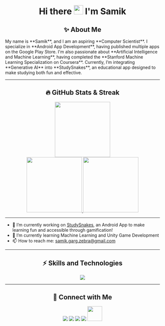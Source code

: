 <h1 align="center">Hi there <img src="https://media.giphy.com/media/hvRJCLFzcasrR4ia7z/giphy.gif" width="30px"/> I'm Samik</h1>

<h2 align="center">✨ About Me</h2>
My name is **Samik**, and I am an aspiring **Computer Scientist**. I specialize in **Android App Development**, having published multiple apps on the Google Play Store. I'm also passionate about **Artificial Intelligence and Machine Learning**, having completed the **Stanford Machine Learning Specialization on Coursera**. Currently, I’m integrating **Generative AI** into **StudySnakes**, an educational app designed to make studying both fun and effective.

---

<h2 align="center">🔥 GitHub Stats & Streak</h2>

<p align="center">
  <a href="https://github-readme-streak-stats.herokuapp.com/?user=samikgarg&theme=radical&hide_border=true">
    <img src="https://github-readme-streak-stats.herokuapp.com/?user=samikgarg&theme=radical&hide_border=true" height="180em"/>
  </a>
  <br>
  <a href="https://github.com/samikgarg/github-readme-stats">
    <img src="https://github-readme-stats.vercel.app/api?username=samikgarg&show_icons=true&theme=radical&hide_border=true" height="180em"/>
  </a>
  <a href="https://github.com/samikgarg/github-readme-stats">
    <img src="https://github-readme-stats.vercel.app/api/top-langs/?username=samikgarg&layout=compact&theme=radical&hide_border=true" height="180em"/>
  </a>
</p>

---

<!-- Feel free to uncomment & customize below 👇 -->
- 🔭 I’m currently working on <a href="https://github.com/samikgarg/StudySnakes">StudySnakes</a>, an Android App to make learning fun and accessible through gamification!
- 🌱 I’m currently learning Machine Learning and Unity Game Development
- 📫 How to reach me: samik.garg.zebra@gmail.com

---

<h2 align="center">⚡ Skills and Technologies</h2>

<p align="center">
  <a href="https://github.com/samikgarg">
    <img src="https://skillicons.dev/icons?i=androidstudio,anaconda,atom,nodejs,js,nextjs,py,html,css,react,cs,idea,kotlin,regex,opencv,github,java,sqlite,tensorflow,sklearn,svg,vscode,eclipse,tailwind,bootstrap,swift,firebase,vercel,mysql,replit,xd,cpp&perline=16" />
  </a>
</p>

---

<h2 align="center">🤝 Connect with Me</h2>
<p align="center">
  <a href="linkedin.com/in/samik-garg-674692224/"><img src="https://img.icons8.com/fluency/48/000000/linkedin.png"/></a>
  <a href="mailto:samik.garg.zebra@gmail.com"><img src="https://img.icons8.com/fluency/48/000000/gmail.png"/></a>
  <a href="https://www.instagram.com/samazebra/"><img src="https://img.icons8.com/fluency/48/000000/instagram-new.png"/></a>
  <a href="https://www.hackerrank.com/profile/samik_garg_zebra"><img src="https://img.icons8.com/external-tal-revivo-filled-tal-revivo/48/000000/external-hackerrank-is-a-technology-company-that-focuses-on-competitive-programming-logo-filled-tal-revivo.png"/></a>
  <a href="https://leetcode.com/u/SamikGarg/"><img src="https://upload.wikimedia.org/wikipedia/commons/1/19/LeetCode_logo_black.png" width="48" height="48"/></a>
</p>
